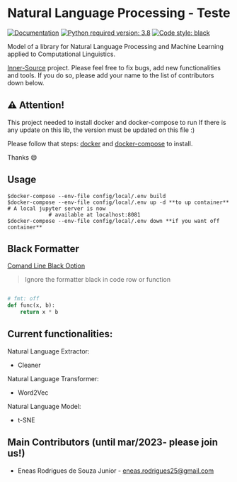 # Natural Language Processing - Teste

[![Documentation](https://img.shields.io/badge/docs-0.0.8-orange.svg?style=flat-square)](https://google.com)
[![Python required version: 3.8](https://img.shields.io/badge/python-3.8-blue.svg?style=flat-square)](https://www.python.org/downloads/release/python-370)
[![Code style: black](https://img.shields.io/badge/code%20style-black-000000.svg)](https://github.com/psf/black)

Model of a library for Natural Language Processing and Machine Learning applied to Computational Linguistics.

[Inner-Source](https://en.wikipedia.org/wiki/Inner_source) project. Please feel free to fix bugs, add new functionalities and tools. If you do so, please add your name to the list of contributors down below.

## ⚠️ Attention!

This project needed to install docker and docker-compose to run
If there is any update on this lib, the version must be updated on this file :)

Please follow that steps: [docker](https://docs.docker.com/engine/install/ubuntu/) and [docker-compose](https://docs.docker.com/compose/install/) to install.

Thanks 😄

## Usage

```shell
$docker-compose --env-file config/local/.env build
$docker-compose --env-file config/local/.env up -d **to up container** # A local jupyter server is now
             # available at localhost:8081
$docker-compose --env-file config/local/.env down **if you want off container**

```


## Black Formatter

[Comand Line Black Option](https://github.com/psf/black#command-line-options)

> Ignore the formatter black in code row or function

```python

# fmt: off
def func(x, b):
    return x * b

```

## Current functionalities:

Natural Language Extractor:

* Cleaner

Natural Language Transformer:

* Word2Vec

Natural Language Model:
* t-SNE

## Main Contributors (until mar/2023- please join us!)

* Eneas Rodrigues de Souza Junior - eneas.rodrigues25@gmail.com
